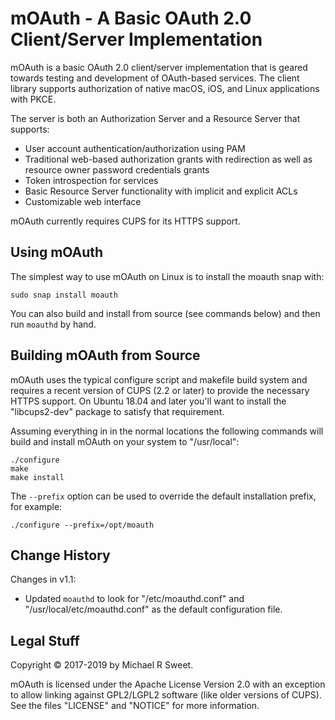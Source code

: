 mOAuth - A Basic OAuth 2.0 Client/Server Implementation
=======================================================

mOAuth is a basic OAuth 2.0 client/server implementation that is geared towards
testing and development of OAuth-based services.  The client library supports
authorization of native macOS, iOS, and Linux applications with PKCE.

The server is both an Authorization Server and a Resource Server that supports:

- User account authentication/authorization using PAM
- Traditional web-based authorization grants with redirection as well as
  resource owner password credentials grants
- Token introspection for services
- Basic Resource Server functionality with implicit and explicit ACLs
- Customizable web interface

mOAuth currently requires CUPS for its HTTPS support.


Using mOAuth
------------

The simplest way to use mOAuth on Linux is to install the moauth snap with:

    sudo snap install moauth

You can also build and install from source (see commands below) and then run
`moauthd` by hand.


Building mOAuth from Source
---------------------------

mOAuth uses the typical configure script and makefile build system and requires
a recent version of CUPS (2.2 or later) to provide the necessary HTTPS support.
On Ubuntu 18.04 and later you'll want to install the "libcups2-dev" package to
satisfy that requirement.

Assuming everything in in the normal locations the following commands will
build and install mOAuth on your system to "/usr/local":

    ./configure
    make
    make install

The `--prefix` option can be used to override the default installation prefix,
for example:

    ./configure --prefix=/opt/moauth


Change History
--------------

Changes in v1.1:

- Updated `moauthd` to look for "/etc/moauthd.conf" and
  "/usr/local/etc/moauthd.conf" as the default configuration file.


Legal Stuff
-----------

Copyright © 2017-2019 by Michael R Sweet.

mOAuth is licensed under the Apache License Version 2.0 with an exception to
allow linking against GPL2/LGPL2 software (like older versions of CUPS).  See
the files "LICENSE" and "NOTICE" for more information.
